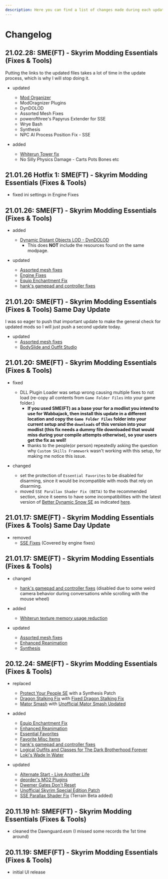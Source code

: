 ```yaml
---
description: Here you can find a list of changes made during each update.
---
```

# Changelog

## 21.02.28: SME(FT) - Skyrim Modding Essentials (Fixes & Tools)

Putting the links to the updated files takes a lot of time in the update process, which is why I will stop doing it.

- updated
  - [Mod Organizer](https://www.nexusmods.com/skyrimspecialedition/mods/6194)
  - ModOragnizer Plugins
  - DynDOLOD
  - Assorted Mesh Fixes
  - powerofthree's Papyrus Extender for SSE
  - Wrye Bash
  - Synthesis
  - NPC AI Process Position Fix - SSE

- added
  - [Whiterun Tower fix](https://www.nexusmods.com/skyrimspecialedition/mods/14365?tab=files)
  - No Silly Physics Damage - Carts Pots Bones etc

## 21.01.26 Hotfix 1: SME(FT) - Skyrim Modding Essentials (Fixes & Tools)

- fixed ini settings in Engine Fixes

## 21.01.26: SME(FT) - Skyrim Modding Essentials (Fixes & Tools)

- added
  - [Dynamic Distant Objects LOD - DynDOLOD](https://www.nexusmods.com/skyrim/mods/59721)
    - This does **NOT** include the resources found on the same modpage.

- updated
  - [Assorted mesh fixes](https://www.nexusmods.com/skyrimspecialedition/mods/32117)
  - [Engine Fixes](http://nexusmods.com/skyrimspecialedition/mods/17230)
  - [Equip Enchantment Fix](https://www.nexusmods.com/skyrimspecialedition/mods/42839)
  - [hank's gamepad and controller fixes](https://www.nexusmods.com/skyrimspecialedition/mods/42492)

## 21.01.20: SME(FT) - Skyrim Modding Essentials (Fixes & Tools) Same Day Update

I was so eager to push that important update to make the general check for updated mods so I will just push a second update today.

- updated
  - [Assorted mesh fixes](https://www.nexusmods.com/skyrimspecialedition/mods/32117)
  - [BodySlide and Outfit Studio](http://nexusmods.com/skyrimspecialedition/mods/201)

## 21.01.20: SME(FT) - Skyrim Modding Essentials (Fixes & Tools)

- fixed
  - DLL Plugin Loader was setup wrong causing multiple fixes to not load (re-copy all contents from `Game Folder Files` into your game folder.)
    - **If you used SME(FT) as a base your for a modlist you intend to use for Wabbajack, then install this update in a different location and copy the `Game Folder Files` folder into your current setup and the `downloads` of this version into your modlist (this fix needs a dummy file downloaded that would miss during your compile attempts otherwise), so your users get the fix as well!**
    - thanks to the people(or person) repeatedly asking the question why `Custom Skills Framework` wasn't working with this setup, for making me notice this issue.

- changed
  - set the protection of `Essential Favorites` to be disabled for disarming, since it would be incompatible with mods that rely on disarming.
  - moved `SSE Parallax Shader Fix (BETA)` to the recommended section, since it seems to have some incompatibilities with the latest version of [Better Dynamic Snow SE](https://www.nexusmods.com/skyrimspecialedition/mods/9121) as indicated [here](https://www.nexusmods.com/skyrimspecialedition/mods/31963?tab=bugs).

## 21.01.17: SME(FT) - Skyrim Modding Essentials (Fixes & Tools) Same Day Update

- removed
  - [SSE Fixes](https://www.nexusmods.com/skyrimspecialedition/mods/10547) (Covered by engine fixes)
  
## 21.01.17: SME(FT) - Skyrim Modding Essentials (Fixes & Tools)

- changed
  - [hank's gamepad and controller fixes](https://www.nexusmods.com/skyrimspecialedition/mods/42492) (disabled due to some weird camera behavior during conversations while scrolling with the mouse wheel)

- added
  - [Whiterun texture memory usage reduction](https://www.nexusmods.com/skyrim/mods/79995)
  
- updated
  - [Assorted mesh fixes](https://www.nexusmods.com/skyrimspecialedition/mods/32117)
  - [Enhanced Reanimation](https://www.nexusmods.com/skyrimspecialedition/mods/43500)
  - [Synthesis](https://github.com/Mutagen-Modding/Synthesis)

## 20.12.24: SME(FT) - Skyrim Modding Essentials (Fixes & Tools)

- replaced
  - [Protect Your People SE](http://nexusmods.com/skyrimspecialedition/mods/10297) with a Synthesis Patch
  - [Dragon Stalking Fix](http://nexusmods.com/skyrimspecialedition/mods/14060) with [Fixed Dragon Stalking Fix](https://www.nexusmods.com/skyrimspecialedition/mods/37230)
  - [Mator Smash](http://nexusmods.com/skyrim/mods/90987) with [Unofficial Mator Smash Updated](https://www.nexusmods.com/skyrimspecialedition/mods/39378)

- added
  - [Equip Enchantment Fix](https://www.nexusmods.com/skyrimspecialedition/mods/42839)
  - [Enhanced Reanimation](https://www.nexusmods.com/skyrimspecialedition/mods/43500)
  - [Essential Favorites](https://www.nexusmods.com/skyrimspecialedition/mods/42997)
  - [Favorite Misc Items](https://www.nexusmods.com/skyrimspecialedition/mods/42750)
  - [hank's gamepad and controller fixes](https://www.nexusmods.com/skyrimspecialedition/mods/42492)
  - [Logical Outfits and Classes for The Dark Brotherhood Forever](https://www.nexusmods.com/skyrimspecialedition/mods/43483)
  - [Loki's Wade In Water](https://www.nexusmods.com/skyrimspecialedition/mods/42854)

- updated
  - [Alternate Start - Live Another Life](http://nexusmods.com/skyrimspecialedition/mods/272)
  - [deorder's MO2 Plugins](https://github.com/deorder/mo2-plugins)
  - [Dwemer Gates Don't Reset](https://www.nexusmods.com/skyrimspecialedition/mods/26331)
  - [Unofficial Skyrim Special Edition Patch](http://nexusmods.com/skyrimspecialedition/mods/266)
  - [SSE Parallax Shader Fix](http://nexusmods.com/skyrimspecialedition/mods/31963) (Terrain Beta added)

## 20.11.19 h1: SMEF(FT) - Skyrim Modding Essentials (Fixes & Tools)

- cleaned the Dawnguard.esm (I missed some records the 1st time around)

## 20.11.19: SMEF(FT) - Skyrim Modding Essentials (Fixes & Tools)

- initial UI release
